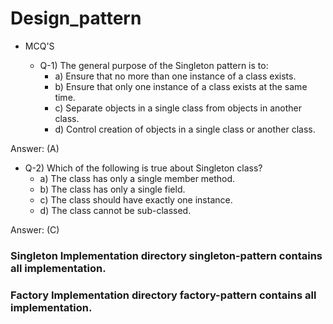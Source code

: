 # Design_pattern

  - MCQ'S

    - Q-1)  The general purpose of the Singleton pattern is to:  
      - a) Ensure that no more than one instance of a class exists.  
      - b) Ensure that only one instance of a class exists at the same time.  
      - c) Separate objects in a single class from objects in another class.  
      - d) Control creation of objects in a single class or another class.  

Answer: (A)

   - Q-2) Which of the following is true about Singleton class?  
      - a) The class has only a single member method.    
      - b) The class has only a single field.   
      - c) The class should have exactly one instance.   
      - d) The class cannot be sub-classed.         

Answer: (C) 

  ### Singleton Implementation directory singleton-pattern contains all implementation.

   ### Factory Implementation directory factory-pattern contains all implementation.

